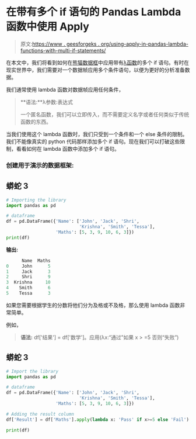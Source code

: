 # 在带有多个 if 语句的 Pandas Lambda 函数中使用 Apply

> 原文:[https://www . geesforgeks . org/using-apply-in-pandas-lambda-functions-with-multi-if-statements/](https://www.geeksforgeeks.org/using-apply-in-pandas-lambda-functions-with-multiple-if-statements/)

在本文中，我们将看到如何在[熊猫数据框](https://www.geeksforgeeks.org/python-pandas-dataframe/)中应用带有[λ函数](https://www.geeksforgeeks.org/python-lambda-anonymous-functions-filter-map-reduce/)的多个 if 语句。有时在现实世界中，我们需要对一个数据帧应用多个条件语句，以便为更好的分析准备数据。

我们通常使用 lambda 函数对数据帧应用任何条件，

> **语法:**λ参数:表达式
> 
> 一个匿名函数，我们可以立即传入，而不需要定义名字或者任何类似于传统函数的东西。

当我们使用这个 lambda 函数时，我们只受到一个条件和一个 else 条件的限制。我们不能像真实的 python 代码那样添加多个 if 语句。现在我们可以打破这些限制，看看如何在 lambda 函数中添加多个 if 语句。

### 创建用于演示的数据框架:

## 蟒蛇 3

```py
# Importing the library
import pandas as pd

# dataframe
df = pd.DataFrame({'Name': ['John', 'Jack', 'Shri',
                            'Krishna', 'Smith', 'Tessa'],
                   'Maths': [5, 3, 9, 10, 6, 3]})
print(df)
```

**输出:**

```py
      Name  Maths
0     John      5
1     Jack      3
2     Shri      9
3  Krishna     10
4    Smith      6
5    Tessa      3
```

如果您需要根据学生的分数将他们分为及格或不及格，那么使用 lambda 函数非常简单。

例如，

> **语法:** df['结果'] = df['数学']。应用(λx:“通过”如果 x > =5 否则“失败”)

## 蟒蛇 3

```py
# Import the library
import pandas as pd

# dataframe
df = pd.DataFrame({'Name': ['John', 'Jack', 'Shri',
                            'Krishna', 'Smith', 'Tessa'],
                   'Maths': [5, 3, 9, 10, 6, 3]})

# Adding the result column
df['Result'] = df['Maths'].apply(lambda x: 'Pass' if x>=5 else 'Fail')

print(df)
```